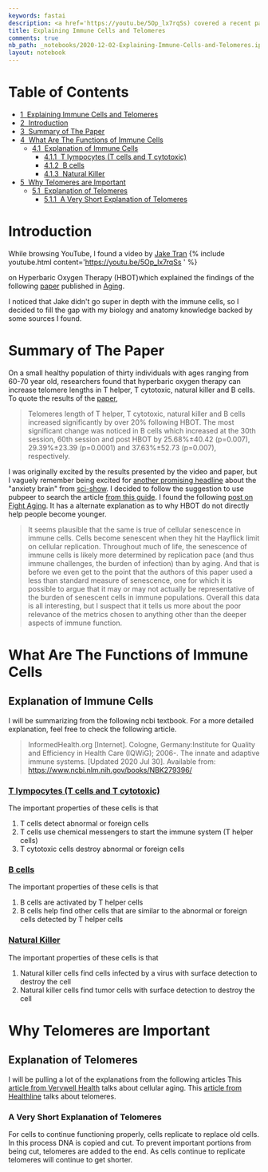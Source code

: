 ```yaml
---
keywords: fastai
description: <a href='https://youtu.be/5Op_lx7rqSs) covered a recent paper about how Hyperbaric Oxygen Therapy (HBOT'>Jake Tran made a video that</a>, with the potential to reverse aging. I noticed that Jake didn't go super in depth with the immune cells, I decided to fill the gap with my biology and anatomy knowledge I learned in university backed by some sources I found.
title: Explaining Immune Cells and Telomeres
comments: true
nb_path: _notebooks/2020-12-02-Explaining-Immune-Cells-and-Telomeres.ipynb
layout: notebook
---
```


<!--
#################################################
### THIS FILE WAS AUTOGENERATED! DO NOT EDIT! ###
#################################################
# file to edit: _notebooks/2020-12-02-Explaining-Immune-Cells-and-Telomeres.ipynb
-->

<div class="container" id="notebook-container">
        
<div class="cell border-box-sizing text_cell rendered"><div class="inner_cell">
<div class="text_cell_render border-box-sizing rendered_html">
<p><h1>Table of Contents<span class="tocSkip"></span></h1></p>
<div class="toc"><ul class="toc-item"><li><span><a href="#Explaining-Immune-Cells-and-Telomeres" data-toc-modified-id="Explaining-Immune-Cells-and-Telomeres-1"><span class="toc-item-num">1&nbsp;&nbsp;</span>Explaining Immune Cells and Telomeres</a></span></li><li><span><a href="#Introduction" data-toc-modified-id="Introduction-2"><span class="toc-item-num">2&nbsp;&nbsp;</span>Introduction</a></span></li><li><span><a href="#Summary-of-The-Paper" data-toc-modified-id="Summary-of-The-Paper-3"><span class="toc-item-num">3&nbsp;&nbsp;</span>Summary of The Paper</a></span></li><li><span><a href="#What-Are-The-Functions-of-Immune-Cells" data-toc-modified-id="What-Are-The-Functions-of-Immune-Cells-4"><span class="toc-item-num">4&nbsp;&nbsp;</span>What Are The Functions of Immune Cells</a></span><ul class="toc-item"><li><span><a href="#Explanation-of-Immune-Cells" data-toc-modified-id="Explanation-of-Immune-Cells-4.1"><span class="toc-item-num">4.1&nbsp;&nbsp;</span>Explanation of Immune Cells</a></span><ul class="toc-item"><li><span><a href="#T-lympocytes-(T-cells-and-T-cytotoxic)" data-toc-modified-id="T-lympocytes-(T-cells-and-T-cytotoxic)-4.1.1"><span class="toc-item-num">4.1.1&nbsp;&nbsp;</span><a href="https://www.ncbi.nlm.nih.gov/books/NBK279396/#i2255.tlymphocytes" target="_blank">T lympocytes (T cells and T cytotoxic)</a></a></span></li><li><span><a href="#B-cells" data-toc-modified-id="B-cells-4.1.2"><span class="toc-item-num">4.1.2&nbsp;&nbsp;</span><a href="https://www.ncbi.nlm.nih.gov/books/NBK279396/#i2255.blymphocytes" target="_blank">B cells</a></a></span></li><li><span><a href="#Natural-Killer" data-toc-modified-id="Natural-Killer-4.1.3"><span class="toc-item-num">4.1.3&nbsp;&nbsp;</span><a href="https://www.ncbi.nlm.nih.gov/books/NBK279396/#i2255.protectionofferedbyt2" target="_blank">Natural Killer</a></a></span></li></ul></li></ul></li><li><span><a href="#Why-Telomeres-are-Important" data-toc-modified-id="Why-Telomeres-are-Important-5"><span class="toc-item-num">5&nbsp;&nbsp;</span>Why Telomeres are Important</a></span><ul class="toc-item"><li><span><a href="#Explanation-of-Telomeres" data-toc-modified-id="Explanation-of-Telomeres-5.1"><span class="toc-item-num">5.1&nbsp;&nbsp;</span>Explanation of Telomeres</a></span><ul class="toc-item"><li><span><a href="#A-Very-Short-Explanation-of-Telomeres" data-toc-modified-id="A-Very-Short-Explanation-of-Telomeres-5.1.1"><span class="toc-item-num">5.1.1&nbsp;&nbsp;</span>A Very Short Explanation of Telomeres</a></span></li></ul></li></ul></li></ul></div>
</div>
</div>
</div>
<div class="cell border-box-sizing text_cell rendered"><div class="inner_cell">
<div class="text_cell_render border-box-sizing rendered_html">
<h1 id="Introduction">Introduction<a class="anchor-link" href="#Introduction"> </a></h1><p>While browsing YouTube, I found a video by <a href="https://www.youtube.com/channel/UCoOjH8D2XAgjzQlneM2W0EQ">Jake Tran</a>
{% include youtube.html content='<a href="https://youtu.be/5Op_lx7rqSs">https://youtu.be/5Op_lx7rqSs</a> ' %}</p>
<p>on Hyperbaric Oxygen Therapy (HBOT)which explained the findings of the following <a href="https://www.aging-us.com/article/202188/text">paper</a> published in <a href="https://www.aging-us.com/">Aging</a>.</p>
<p>I noticed that Jake didn't go super in depth with the immune cells, so I decided to fill the gap with my biology and anatomy knowledge backed by some sources I found.</p>

</div>
</div>
</div>
<div class="cell border-box-sizing text_cell rendered"><div class="inner_cell">
<div class="text_cell_render border-box-sizing rendered_html">
<h1 id="Summary-of-The-Paper">Summary of The Paper<a class="anchor-link" href="#Summary-of-The-Paper"> </a></h1><p>On a small healthy population of thirty individuals with ages ranging from 60-70 year old, researchers found that hyperbaric oxygen therapy can increase telomere lengths in T helper, T cytotoxic, natural killer and B cells.
To quote the results of the <a href="https://www.aging-us.com/article/202188/text">paper</a>,</p>
<blockquote><p>Telomeres length of T helper, T cytotoxic, natural killer and B cells increased significantly by over 20% following HBOT. The most significant change was noticed in B cells which increased at the 30th session, 60th session and post HBOT by 25.68%±40.42 (p=0.007), 29.39%±23.39 (p=0.0001) and 37.63%±52.73 (p=0.007), respectively.</p>
</blockquote>
<p>I was originally excited by the results presented by the video and paper, but I vaguely remember being excited for <a href="https://www.nature.com/articles/s41467-020-19167-0">another promising headline</a> about the "anxiety brain" from <a href="https://youtu.be/_fVDyPdhj3U">sci-show</a>. I decided to follow the suggestion to use pubpeer to search the article <a href="https://www.callingbullshit.org/tools/tools_legit.html">from this guide</a>. 
I found the following <a href="https://www.fightaging.org/archives/2020/11/overhyping-the-effects-of-hyperbaric-oxygen-treatment-on-aging/">post on Fight Aging</a>. It has a alternate explanation as to why HBOT do not directly help people become younger.</p>
<blockquote><p>It seems plausible that the same is true of cellular senescence in immune cells. Cells become senescent when they hit the Hayflick limit on cellular replication. Throughout much of life, the senescence of immune cells is likely more determined by replication pace (and thus immune challenges, the burden of infection) than by aging. And that is before we even get to the point that the authors of this paper used a less than standard measure of senescence, one for which it is possible to argue that it may or may not actually be representative of the burden of senescent cells in immune populations. Overall this data is all interesting, but I suspect that it tells us more about the poor relevance of the metrics chosen to anything other than the deeper aspects of immune function.</p>
</blockquote>

</div>
</div>
</div>
<div class="cell border-box-sizing text_cell rendered"><div class="inner_cell">
<div class="text_cell_render border-box-sizing rendered_html">
<h1 id="What-Are-The-Functions-of-Immune-Cells">What Are The Functions of Immune Cells<a class="anchor-link" href="#What-Are-The-Functions-of-Immune-Cells"> </a></h1><h2 id="Explanation-of-Immune-Cells">Explanation of Immune Cells<a class="anchor-link" href="#Explanation-of-Immune-Cells"> </a></h2><p>I will be summarizing from the following ncbi textbook. For a more detailed explanation, feel free to check the following article.</p>
<blockquote><p>InformedHealth.org [Internet]. Cologne, Germany:Institute for Quality and Efficiency in Health Care (IQWiG); 2006-. The innate and adaptive immune systems. [Updated 2020 Jul 30]. Available from: <a href="https://www.ncbi.nlm.nih.gov/books/NBK279396/">https://www.ncbi.nlm.nih.gov/books/NBK279396/</a></p>
</blockquote>
<h3 id="T-lympocytes-(T-cells-and-T-cytotoxic)"><a href="https://www.ncbi.nlm.nih.gov/books/NBK279396/#i2255.tlymphocytes">T lympocytes (T cells and T cytotoxic)</a><a class="anchor-link" href="#T-lympocytes-(T-cells-and-T-cytotoxic)"> </a></h3><p>The important properties of these cells is that</p>
<ol>
<li>T cells detect abnormal or foreign cells</li>
<li>T cells use chemical messengers to start the immune system (T helper cells)</li>
<li>T cytotoxic cells destroy abnormal or foreign cells</li>
</ol>
<h3 id="B-cells"><a href="https://www.ncbi.nlm.nih.gov/books/NBK279396/#i2255.blymphocytes">B cells</a><a class="anchor-link" href="#B-cells"> </a></h3><p>The important properties of these cells is that</p>
<ol>
<li>B cells are activated by T helper cells</li>
<li>B cells help find other cells that are similar to the abnormal or foreign cells detected by T helper cells</li>
</ol>
<h3 id="Natural-Killer"><a href="https://www.ncbi.nlm.nih.gov/books/NBK279396/#i2255.protectionofferedbyt2">Natural Killer</a><a class="anchor-link" href="#Natural-Killer"> </a></h3><p>The important properties of these cells is that</p>
<ol>
<li>Natural killer cells find cells infected by a virus with surface detection to destroy the cell</li>
<li>Natural killer cells find tumor cells with surface detection to destroy the cell</li>
</ol>

</div>
</div>
</div>
<div class="cell border-box-sizing text_cell rendered"><div class="inner_cell">
<div class="text_cell_render border-box-sizing rendered_html">
<h1 id="Why-Telomeres-are-Important">Why Telomeres are Important<a class="anchor-link" href="#Why-Telomeres-are-Important"> </a></h1><h2 id="Explanation-of-Telomeres">Explanation of Telomeres<a class="anchor-link" href="#Explanation-of-Telomeres"> </a></h2><p>I will be pulling a lot of the explanations from the following articles
This <a href="https://www.verywellhealth.com/understanding-cellular-aging-2224234">article from Verywell Health</a> talks about cellular aging. This <a href="https://www.healthline.com/health/telomeres">article from Healthline</a> talks about telomeres.</p>
<h3 id="A-Very-Short-Explanation-of-Telomeres">A Very Short Explanation of Telomeres<a class="anchor-link" href="#A-Very-Short-Explanation-of-Telomeres"> </a></h3><p>For cells to continue functioning properly, cells replicate to replace old cells. In this process DNA is copied and cut. To prevent important portions from being cut, telomeres are added to the end. As cells continue to replicate telomeres will continue to get shorter.</p>

</div>
</div>
</div>
</div>
 

